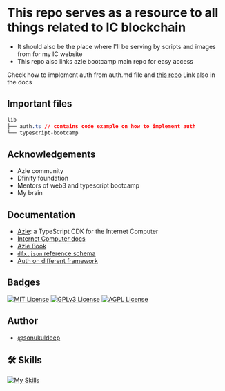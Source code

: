 
# This repo serves as a resource to all things related to IC blockchain

- It should also be the place where I'll be serving by scripts and images from for my IC website
- This repo also links azle bootcamp main repo for easy access

Check how to implement auth from auth.md file and [this repo](https://github.com/krpeacock/auth-client-demo)
Link also in the docs

## Important files
```css
lib
├── auth.ts // contains code example on how to implement auth
└── typescript-bootcamp
```

## Acknowledgements

 - Azle community
 - Dfinity foundation
 - Mentors of web3 and typescript bootcamp 
 - My brain


## Documentation

- [Azle](https://github.com/demergent-labs/azle): a TypeScript CDK for the Internet Computer
- [Internet Computer docs](https://internetcomputer.org/docs/current/developer-docs/ic-overview)
- [Azle Book](https://demergent-labs.github.io/azle/)
- [`dfx.json` reference schema](https://internetcomputer.org/docs/current/references/dfx-json-reference/)
- [Auth on different framework](https://github.com/krpeacock/auth-client-demo)

## Badges

[![MIT License](https://img.shields.io/badge/License-MIT-green.svg)](https://choosealicense.com/licenses/mit/) 
[![GPLv3 License](https://img.shields.io/badge/License-GPL%20v3-yellow.svg)](https://opensource.org/licenses/)
[![AGPL License](https://img.shields.io/badge/license-AGPL-blue.svg)](http://www.gnu.org/licenses/agpl-3.0)


## Author
- [@sonukuldeep](https://www.github.com/sonukuldeep)


## 🛠 Skills

[![My Skills](https://skillicons.dev/icons?i=js,ts,html,css,tailwind,sass,nodejs,react,nextjs,svelte,vue,flask,rust,python,php,solidity,mongodb,mysql,prisma,figma,threejs,unity,godot,dart,flutter)](https://github.com/sonukuldeep)